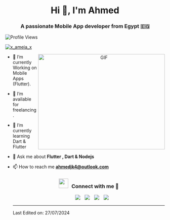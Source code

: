 <h1 align="center">Hi 👋, I'm 
Ahmed</h1>
<h3 align="center">A passionate Mobile App developer from Egypt  🇪🇬</h3>

<p align="left"> <img src="https://komarev.com/ghpvc/?username=ahmedjk4&color=0e75b6&style=flat" alt="Profile Views" /> </p>

<p align="left"> <a href="https://instagram.com/x_ameia_x" target="blank"><img src="https://img.shields.io/badge/Instagram-E4405F?style=for-the-badge&logo=instagram&logoColor=white" alt="x_ameia_x" /></a> </p>

<a target="_blank" align="center">
  <img align="right" top="500" height="300" width="400" alt="GIF" src="https://media.giphy.com/media/SWoSkN6DxTszqIKEqv/giphy.gif">
</a>

- 🌱 I’m currently Working on Mobile Apps (Flutter).

- 🤝 I’m available for freelancing.

- 🌱 I’m currently learning Dart & Flutter

- 💬 Ask me about **Flutter , Dart & Nodejs**

- 📫 How to reach me **ahmedjk4@outlook.com**
  <!---
- 📄 Know about my experiences <a href="https://github.com/100rabhcsmc/Me.io/blob/master/01SaurabhChavanReactNativeResume.pdf" target="blank">Resume</a>
<br/>
-->
<h3 align="center" > <img src="https://media.giphy.com/media/iY8CRBdQXODJSCERIr/giphy.gif" width="30" height="30" style="margin-right: 10px;">Connect with me 🤝 </h3>

<p align="center">

 <div align="center"  class="icons-social" style="margin-left: 10px;">
        <a style="margin-left: 10px;"  target="_blank" href="https://www.linkedin.com/in/ahmed-elessawy-24b329288/">
			<img src="https://img.icons8.com/doodle/40/000000/linkedin--v2.png"></a>
        <a style="margin-left: 10px;" target="_blank" href="https://github.com/ahmedjk4">
		<img src="https://img.icons8.com/doodle/40/000000/github--v1.png"></a>
        <a style="margin-left: 10px;" target="_blank" href="https://instagram.com/x_ameia_x">
			<img src="https://img.icons8.com/doodle/40/000000/instagram-new--v2.png"></a>
		<a style="margin-left: 10px;" target="_blank" href="https://www.youtube.com/channel/UCZAKESwQOY0tU6P_pshMWew?view_as=subscriber">
				<img src="https://img.icons8.com/doodle/1x/youtube--v2.png" ></a>
      </div>

</p>

---

Last Edited on: 27/07/2024
